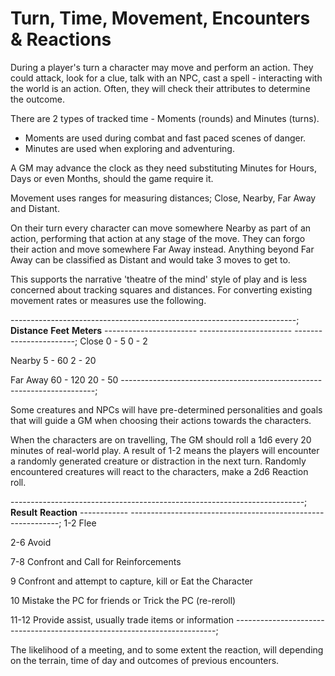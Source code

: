 # Turn, Time, Movement, Encounters & Reactions

During a player's turn a character may move and perform an action. They could attack, look for a clue, talk with an NPC, cast a spell - interacting with the world is an action. Often, they will check their attributes to determine the outcome.

There are 2 types of tracked time - Moments (rounds) and Minutes (turns).

- Moments are used during combat and fast paced scenes of danger.
- Minutes are used when exploring and adventuring.

A GM may advance the clock as they need substituting Minutes for Hours, Days or even Months, should the game require it.

Movement uses ranges for measuring distances; Close, Nearby, Far Away and Distant.

On their turn every character can move somewhere Nearby as part of an action, performing that action at any stage of the move. They can forgo their action and move somewhere Far Away instead. Anything beyond Far Away can be classified as Distant and would take 3 moves to get to.

This supports the narrative 'theatre of the mind' style of play and is less concerned about tracking squares and distances. For converting existing movement rates or measures use the following.

  -----------------------------------------------------------------------;
  **Distance**            **Feet**                **Meters**
  ----------------------- ----------------------- -----------------------;
  Close                   0 - 5                   0 - 2

  Nearby                  5 - 60                  2 - 20

  Far Away               60 - 120                20 - 50
  -----------------------------------------------------------------------;

Some creatures and NPCs will have pre-determined personalities and goals that will guide a GM when choosing their actions towards the characters.

When the characters are on travelling, The GM should roll a 1d6 every 20 minutes of real-world play. A result of 1-2 means the players will encounter a randomly generated creature or distraction in the next turn. Randomly encountered creatures will react to the characters, make a 2d6 Reaction roll.

  -------------------------------------------------------------------------;
  **Result**   **Reaction**
  ------------ ------------------------------------------------------------;
  1-2          Flee

  2-6          Avoid

  7-8          Confront and Call for Reinforcements

  9            Confront and attempt to capture, kill or Eat the Character

  10           Mistake the PC for friends or Trick the PC (re-reroll)
 
 11-12        Provide assist, usually trade items or information
  -------------------------------------------------------------------------;

The likelihood of a meeting, and to some extent the reaction, will depending on the terrain, time of day and outcomes of previous encounters.
